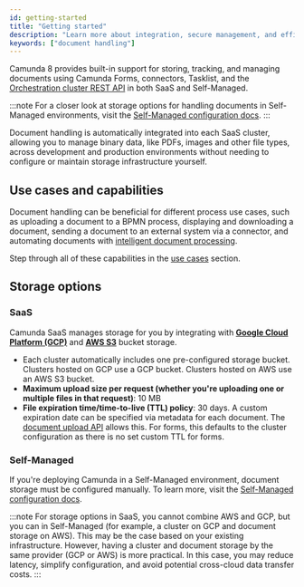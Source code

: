```yaml
---
id: getting-started
title: "Getting started"
description: "Learn more about integration, secure management, and efficient storage and retrieval of documents across development and production environments in a SaaS environment."
keywords: ["document handling"]
---
```


Camunda 8 provides built-in support for storing, tracking, and managing documents using Camunda Forms, connectors, Tasklist, and the [Orchestration cluster REST API](/apis-tools/orchestration-cluster-api-rest/specifications/create-documents.api.mdx) in both SaaS and Self-Managed.

:::note
For a closer look at storage options for handling documents in Self-Managed environments, visit the [Self-Managed configuration docs](/self-managed/concepts/document-handling/configuration/overview.md).
:::

Document handling is automatically integrated into each SaaS cluster, allowing you to manage binary data, like PDFs, images and other file types, across development and production environments without needing to configure or maintain storage infrastructure yourself.

## Use cases and capabilities

Document handling can be beneficial for different process use cases, such as uploading a document to a BPMN process, displaying and downloading a document, sending a document to an external system via a connector, and automating documents with [intelligent document processing](/components/modeler/web-modeler/idp/idp-example.md).

Step through all of these capabilities in the [use cases](/components/document-handling/overview.md) section.

## Storage options

### SaaS

Camunda SaaS manages storage for you by integrating with [**Google Cloud Platform (GCP)**](https://cloud.google.com/storage) and [**AWS S3**](https://aws.amazon.com/s3/) bucket storage.

- Each cluster automatically includes one pre-configured storage bucket. Clusters hosted on GCP use a GCP bucket. Clusters hosted on AWS use an AWS S3 bucket.
- **Maximum upload size per request (whether you're uploading one or multiple files in that request)**: 10 MB
- **File expiration time/time-to-live (TTL) policy**: 30 days. A custom expiration date can be specified via metadata for each document. The [document upload API](/apis-tools/orchestration-cluster-api-rest/specifications/create-document.api.mdx) allows this. For forms, this defaults to the cluster configuration as there is no set custom TTL for forms.

### Self-Managed

If you're deploying Camunda in a Self-Managed environment, document storage must be configured manually. To learn more, visit the [Self-Managed configuration docs](/self-managed/concepts/document-handling/configuration/overview.md).

:::note
For storage options in SaaS, you cannot combine AWS and GCP, but you can in Self-Managed (for example, a cluster on GCP and document storage on AWS). This may be the case based on your existing infrastructure. However, having a cluster and document storage by the same provider (GCP or AWS) is more practical. In this case, you may reduce latency, simplify configuration, and avoid potential cross-cloud data transfer costs.
:::
